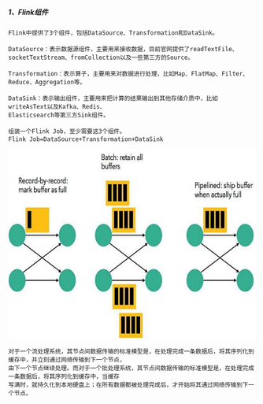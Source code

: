 
##### 1、Flink组件
    Flink中提供了3个组件，包括DataSource、Transformation和DataSink。

    DataSource：表示数据源组件，主要用来接收数据，目前官网提供了readTextFile、
    socketTextStream、fromCollection以及一些第三方的Source。

    Transformation：表示算子，主要用来对数据进行处理，比如Map、FlatMap、Filter、Reduce、Aggregation等。
    
    DataSink：表示输出组件，主要用来把计算的结果输出到其他存储介质中，比如writeAsText以及Kafka、Redis、
    Elasticsearch等第三方Sink组件。

    组装一个Flink Job，至少需要这3个组件。
    Flink Job=DataSource+Transformation+DataSink

![Flink数据传输方式](images/flink数据传输方式.jpg)
    
    对于一个流处理系统，其节点间数据传输的标准模型是，在处理完成一条数据后，将其序列化到缓存中，并立刻通过网络传输到下一个节点，
    由下一个节点继续处理。而对于一个批处理系统，其节点间数据传输的标准模型是，在处理完成一条数据后，将其序列化到缓存中，当缓存
    写满时，就持久化到本地硬盘上；在所有数据都被处理完成后，才开始将其通过网络传输到下一个节点。





